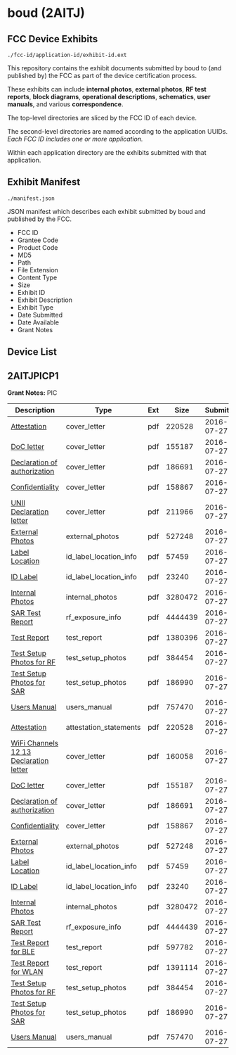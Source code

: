 # boud (2AITJ)
## FCC Device Exhibits

```
./fcc-id/application-id/exhibit-id.ext
```

This repository contains the exhibit documents submitted by boud to (and published by) the FCC as part of the device certification process.

These exhibits can include **internal photos**, **external photos**, **RF test reports**, **block diagrams**, **operational descriptions**, **schematics**, **user manuals**, and various **correspondence**.

The top-level directories are sliced by the FCC ID of each device.

The second-level directories are named according to the application UUIDs. *Each FCC ID includes one or more application.*

Within each application directory are the exhibits submitted with that application. 

## Exhibit Manifest

```
./manifest.json
```

JSON manifest which describes each exhibit submitted by boud and published by the FCC.

- FCC ID
- Grantee Code
- Product Code
- MD5
- Path
- File Extension
- Content Type
- Size
- Exhibit ID
- Exhibit Description
- Exhibit Type
- Date Submitted
- Date Available
- Grant Notes

## Device List
## 2AITJPICP1
**Grant Notes:** PIC

| Description | Type | Ext | Size | Submitted | Available |
| ----------- | ---- | --- | ---- | --------- | --------- |
| [Attestation](2AITJPICP1/f84a59571e62eacf92367522fa3e3e25/3077994.pdf) | cover_letter | pdf | 220528 | 2016-07-27 | 2016-07-28 |
| [DoC letter](2AITJPICP1/f84a59571e62eacf92367522fa3e3e25/3077995.pdf) | cover_letter | pdf | 155187 | 2016-07-27 | 2016-07-28 |
| [Declaration of authorization](2AITJPICP1/f84a59571e62eacf92367522fa3e3e25/3077996.pdf) | cover_letter | pdf | 186691 | 2016-07-27 | 2016-07-28 |
| [Confidentiality](2AITJPICP1/f84a59571e62eacf92367522fa3e3e25/3077997.pdf) | cover_letter | pdf | 158867 | 2016-07-27 | 2016-07-28 |
| [UNII  Declaration letter](2AITJPICP1/f84a59571e62eacf92367522fa3e3e25/3078010.pdf) | cover_letter | pdf | 211966 | 2016-07-27 | 2016-07-28 |
| [External Photos](2AITJPICP1/f84a59571e62eacf92367522fa3e3e25/3077968.pdf) | external_photos | pdf | 527248 | 2016-07-27 | 2016-07-28 |
| [Label Location](2AITJPICP1/f84a59571e62eacf92367522fa3e3e25/3077970.pdf) | id_label_location_info | pdf | 57459 | 2016-07-27 | 2016-07-28 |
| [ID Label](2AITJPICP1/f84a59571e62eacf92367522fa3e3e25/3077971.pdf) | id_label_location_info | pdf | 23240 | 2016-07-27 | 2016-07-28 |
| [Internal Photos](2AITJPICP1/f84a59571e62eacf92367522fa3e3e25/3077969.pdf) | internal_photos | pdf | 3280472 | 2016-07-27 | 2016-07-28 |
| [SAR Test Report](2AITJPICP1/f84a59571e62eacf92367522fa3e3e25/3077998.pdf) | rf_exposure_info | pdf | 4444439 | 2016-07-27 | 2016-07-28 |
| [Test Report](2AITJPICP1/f84a59571e62eacf92367522fa3e3e25/3078012.pdf) | test_report | pdf | 1380396 | 2016-07-27 | 2016-07-28 |
| [Test Setup Photos for RF](2AITJPICP1/f84a59571e62eacf92367522fa3e3e25/3077972.pdf) | test_setup_photos | pdf | 384454 | 2016-07-27 | 2016-07-28 |
| [Test Setup Photos for SAR](2AITJPICP1/f84a59571e62eacf92367522fa3e3e25/3077973.pdf) | test_setup_photos | pdf | 186990 | 2016-07-27 | 2016-07-28 |
| [Users Manual](2AITJPICP1/f84a59571e62eacf92367522fa3e3e25/3078074.pdf) | users_manual | pdf | 757470 | 2016-07-27 | 2016-07-28 |
| [Attestation](2AITJPICP1/9d75c4cefafb5363ca96f323e3488873/3077994.pdf) | attestation_statements | pdf | 220528 | 2016-07-27 | 2016-07-28 |
| [WiFi Channels 12  13  Declaration letter](2AITJPICP1/9d75c4cefafb5363ca96f323e3488873/3077993.pdf) | cover_letter | pdf | 160058 | 2016-07-27 | 2016-07-28 |
| [DoC letter](2AITJPICP1/9d75c4cefafb5363ca96f323e3488873/3077995.pdf) | cover_letter | pdf | 155187 | 2016-07-27 | 2016-07-28 |
| [Declaration of authorization](2AITJPICP1/9d75c4cefafb5363ca96f323e3488873/3077996.pdf) | cover_letter | pdf | 186691 | 2016-07-27 | 2016-07-28 |
| [Confidentiality](2AITJPICP1/9d75c4cefafb5363ca96f323e3488873/3077997.pdf) | cover_letter | pdf | 158867 | 2016-07-27 | 2016-07-28 |
| [External Photos](2AITJPICP1/9d75c4cefafb5363ca96f323e3488873/3077968.pdf) | external_photos | pdf | 527248 | 2016-07-27 | 2016-07-28 |
| [Label Location](2AITJPICP1/9d75c4cefafb5363ca96f323e3488873/3077970.pdf) | id_label_location_info | pdf | 57459 | 2016-07-27 | 2016-07-28 |
| [ID Label](2AITJPICP1/9d75c4cefafb5363ca96f323e3488873/3077971.pdf) | id_label_location_info | pdf | 23240 | 2016-07-27 | 2016-07-28 |
| [Internal Photos](2AITJPICP1/9d75c4cefafb5363ca96f323e3488873/3077969.pdf) | internal_photos | pdf | 3280472 | 2016-07-27 | 2016-07-28 |
| [SAR Test Report](2AITJPICP1/9d75c4cefafb5363ca96f323e3488873/3077998.pdf) | rf_exposure_info | pdf | 4444439 | 2016-07-27 | 2016-07-28 |
| [Test Report for BLE](2AITJPICP1/9d75c4cefafb5363ca96f323e3488873/3077999.pdf) | test_report | pdf | 597782 | 2016-07-27 | 2016-07-28 |
| [Test Report for WLAN](2AITJPICP1/9d75c4cefafb5363ca96f323e3488873/3078000.pdf) | test_report | pdf | 1391114 | 2016-07-27 | 2016-07-28 |
| [Test Setup Photos for RF](2AITJPICP1/9d75c4cefafb5363ca96f323e3488873/3077972.pdf) | test_setup_photos | pdf | 384454 | 2016-07-27 | 2016-07-28 |
| [Test Setup Photos for SAR](2AITJPICP1/9d75c4cefafb5363ca96f323e3488873/3077973.pdf) | test_setup_photos | pdf | 186990 | 2016-07-27 | 2016-07-28 |
| [Users Manual](2AITJPICP1/9d75c4cefafb5363ca96f323e3488873/3078074.pdf) | users_manual | pdf | 757470 | 2016-07-27 | 2016-07-28 |
